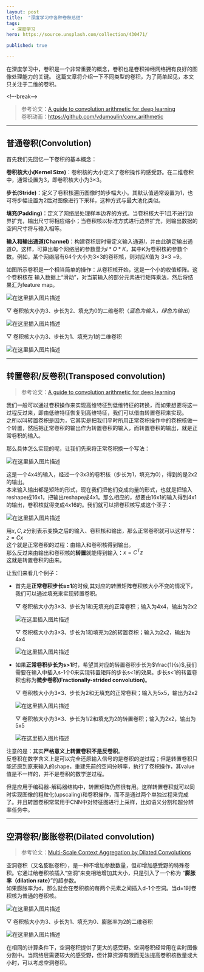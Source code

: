 ```yaml
---
layout: post
title:  "深度学习中各种卷积总结"
tags:
  - 深度学习
hero: https://source.unsplash.com/collection/430471/

published: true

---
```


在深度学习中，卷积是一个非常重要的概念，卷积也是卷积神经网络拥有良好的图像处理能力的关键。
这篇文章将介绍一下不同类型的卷积，为了简单起见，本文只关注于二维的卷积。

<!–-break-–>

> 参考论文：[A guide to convolution arithmetic for deep learning](https://arxiv.org/pdf/1603.07285.pdf)   
> 卷积动画：https://github.com/vdumoulin/conv_arithmetic

***************

## 普通卷积(Convolution)

首先我们先回忆一下卷积的基本概念：

**卷积核大小(Kernel Size)**：卷积核的大小定义了卷积操作的感受野。在二维卷积中，通常设置为3，即卷积核大小为3×3。

**步长(Stride)**：定义了卷积核遍历图像时的步幅大小。其默认值通常设置为1，也可将步幅设置为2后对图像进行下采样，这种方式与最大池化类似。

**填充(Padding)**：定义了网络层处理样本边界的方式。当卷积核大于1且不进行边界扩充，输出尺寸将相应缩小；当卷积核以标准方式进行边界扩充，则输出数据的空间尺寸将与输入相等。

**输入和输出通道(Channel)**：构建卷积层时需定义输入通道$I$，并由此确定输出通道$O$。这样，可算出每个网络层的参数量为$I*O*K$，其中$K$为卷积核的参数个数。例如，某个网络层有64个大小为3×3的卷积核，则对应$K$值为 3×3 =9。

如图所示卷积是一个相当简单的操作：从卷积核开始，这是一个小的权值矩阵。这个卷积核在 输入数据上“滑动”，对当前输入的部分元素进行矩阵乘法，然后将结果汇为feature map。

![在这里插入图片描述](https://imgconvert.csdnimg.cn/aHR0cHM6Ly9pY2VjcmVhbWxhYnMuY29tL3dwLWNvbnRlbnQvdXBsb2Fkcy8yMDE4LzA4LzMzLWNvbi5naWY#pic_center)


$\bigtriangledown$ 卷积核大小为3、步长为2、填充为0的二维卷积（_蓝色为输入，绿色为输出_）

![在这里插入图片描述](https://img-blog.csdnimg.cn/20190721001307953.gif#pic_center)

$\bigtriangledown$ 卷积核大小为3、步长为1、填充为1的二维卷积

![在这里插入图片描述](https://imgconvert.csdnimg.cn/aHR0cHM6Ly9waWMzLnpoaW1nLmNvbS92Mi03NzRkY2UxOTI1YWMwNmEwMGEwNTMzZjY0MTJiZTJkZV9iLmdpZg#pic_center)

***************************

## 转置卷积/反卷积(Transposed convolution)

> 参考论文：[A guide to convolution arithmetic for deep learning](https://arxiv.org/pdf/1603.07285.pdf)   

我们一般可以通过卷积操作来实现高维特征到低维特征的转换，而如果想要将这一过程反过来，即由低维特征恢复到高维特征，我们可以借由转置卷积来实现。   
之所以叫转置卷积是因为，它其实是把我们平时所用正常卷积操作中的卷积核做一个转置，然后把正常卷积的输出作为转置卷积的输入，而转置卷积的输出，就是正常卷积的输入。

那么具体怎么实现的呢，让我们先来将正常卷积换一个写法：

![在这里插入图片描述](https://img-blog.csdnimg.cn/20190721132928473.png?x-oss-process=image/watermark,type_ZmFuZ3poZW5naGVpdGk,shadow_10,text_aHR0cHM6Ly9ibG9nLmNzZG4ubmV0L3FxXzQwMjExOTY0,size_16,color_FFFFFF,t_70#pic_center)

这是一个4x4的输入，经过一个3x3的卷积核（步长为1，填充为0），得到的是2x2的输出。   
本来输入输出都是矩阵的形式，现在我们把他们变成向量的形式，也就是把输入reshape成16x1，把输出reshape成4x1。那么相应的，想要由16x1的输入得到4x1的输出，卷积核就得变成4x16的。我们就可以把卷积核写成这个亚子：

![在这里插入图片描述](https://img-blog.csdnimg.cn/20190721134509769.png#pic_center)

用$x,C, z$分别表示变换之后的输入、卷积核和输出，那么正常卷积就可以这样写：$z = Cx$   
这个就是正常卷积的过程：由输入和卷积核得到输出。   
那么反过来由输出和卷积核的**转置**就能得到输入：$x = C^Tz$   
这就是转置卷积的由来。

让我们来看几个例子：

* 首先是**正常卷积步长s=1**的时候,其对应的转置矩阵卷积核大小不变的情况下，我们可以通过填充来实现转置卷积。

    $\bigtriangledown$ 卷积核大小为3×3、步长为1和无填充的正常卷积；输入为4x4，输出为2x2

    ![在这里插入图片描述](https://img-blog.csdnimg.cn/20190721143051180.gif#pic_center)

    $\bigtriangledown$ 卷积核大小为3×3、步长为1和填充为2的转置卷积；输入为2x2，输出为4x4

    ![在这里插入图片描述](https://img-blog.csdnimg.cn/20190721143014803.gif#pic_center)

* 如果**正常卷积步长为s>1**时，希望其对应的转置卷积步长为$\frac{1}{s}$,我们需要在输入中插入s-1个0来实现转置矩阵的步长s<1的效果。步长s<1的转置卷积也称为**微步卷积(Fractionally-strided convolution)**。

    $\bigtriangledown$ 卷积核大小为3×3、步长为2和无填充的正常卷积；输入为5x5，输出为2x2

    ![在这里插入图片描述](https://img-blog.csdnimg.cn/20190721001307953.gif#pic_center)

    $\bigtriangledown$ 卷积核大小为3×3、步长为1/2和填充为2的转置卷积；输入为2x2，输出为5x5

    ![在这里插入图片描述](https://img-blog.csdnimg.cn/20190721140601447.gif#pic_center)


注意的是：其实**严格意义上转置卷积不是反卷积**。   
反卷积在数学含义上是可以完全还原输入信号的是卷积的逆过程；但是转置卷积只能还原到原来输入的shape，重建先前的空间分辨率，执行了卷积操作，其value值是不一样的，并不是卷积的数学逆过程。

但是应用于编码器-解码器结构中，转置矩阵仍然很有用。这样转置卷积就可以同时实现图像的粗粒化(upscaling)和卷积操作，而不是通过两个单独过程来完成了。并且转置卷积常常用于CNN中对特征图进行上采样，比如语义分割和超分辨率任务中。

*************************

## 空洞卷积/膨胀卷积(Dilated convolution)

> 参考论文：[Multi-Scale Context Aggregation by Dilated Convolutions](https://arxiv.org/pdf/1511.07122.pdf)

空洞卷积（又名膨胀卷积），是一种不增加参数数量，但却增加感受野的特殊卷积。它通过给卷积核插入“空洞”来变相地增加其大小，只是引入了一个称为 “**膨胀率（dilation rate）**”的超参数。   
如果膨胀率为d，那么就会在卷积核的每两个元素之间插入d-1个空洞。当d=1时卷积核为普通的卷积核。

![在这里插入图片描述](https://img-blog.csdnimg.cn/20190721105814409.png?x-oss-process=image/watermark,type_ZmFuZ3poZW5naGVpdGk,shadow_10,text_aHR0cHM6Ly9ibG9nLmNzZG4ubmV0L3FxXzQwMjExOTY0,size_16,color_FFFFFF,t_70#pic_center)

$\bigtriangledown$ 卷积核大小为3、步长为1、填充为0、膨胀率为2的二维卷积

![在这里插入图片描述](https://imgconvert.csdnimg.cn/aHR0cHM6Ly9waWM0LnpoaW1nLmNvbS92Mi1hNjkwMzk3YzgyODFjNmIzMjdjMjM5YmIzZjg5Mzc5M19iLmdpZg#pic_center)

在相同的计算条件下，空洞卷积提供了更大的感受野。空洞卷积经常用在实时图像分割中。当网络层需要较大的感受野，但计算资源有限而无法提高卷积核数量或大小时，可以考虑空洞卷积。
